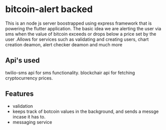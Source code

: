 # bitcoin-alert backed

This is an node js server boostrapped using express framework  that is powering the flutter application. The basic idea we are alerting the user via sms when the value of bitcoin exceeds or drops below a price set by the user .Allows for services such as validating and creating users, chart creation deamon, alert checker deamon and much more

## Api's  used

twilio-sms api for sms functionality. 
blockchair api for fetching cryptocurrency prices.

## Features

- validation
- keeps track of botcoin values in the background, and sends a messge incase it has to.
- messaging service
